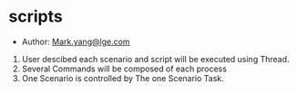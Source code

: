 # scripts
- Author: Mark.yang@lge.com

1. User descibed each scenario and script will be executed using Thread.
2. Several Commands will be composed of each process
3. One Scenario is controlled by The one Scenario Task.